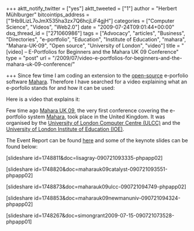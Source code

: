 +++
aktt_notify_twitter = ["yes"]
aktt_tweeted = ["1"]
author = "Herbert Mühlburger"
bitcointips_address = ["1Hb9LizL7oJmX535ha3zx7Q6hcjLiF4gjH"]
categories = ["Computer Science", "Videos", "Web2.0"]
date = "2009-07-24T09:01:44+00:00"
dsq_thread_id = ["271060986"]
tags = ["Advocacy", "articles", "Business", "Directories", "e-portfolio", "Education", "Institute of Education", "mahara", "Mahara-UK-09", "Open source", "University of London", "video"]
title = "[video] – E-Portfolios for Beginners and the Mahara UK 09 Conference"
type = "post"
url = "/2009/07/video-e-portfolios-for-beginners-and-the-mahara-uk-09-conference/"

+++
Since few time I am coding an extension to the <a class="zem_slink" title="Open source" href="http://en.wikipedia.org/wiki/Open_source" rel="wikipedia">open-source</a> e-porfolio software <a title="Mahara" href="http://mahara.org/" target="_blank">Mahara</a>. Therefore I have searched for a video explaining what an e-porfolio stands for and how it can be used:

Here is a video that explains it:



Few time ago <a title="Mahara UK 09" href="http://www.ulcc.ac.uk/pressroom/events/mahara-uk-09.html" target="_blank">Mahara UK 09</a>, the very first conference covering the e-portfolio system <a class="zem_slink" title="Mahara" href="http://www.mahara.org/" rel="homepage">Mahara</a>, took place in the United Kingdom. It was organised by the <a title="ULCC" href="http://www.ulcc.ac.uk/" target="_blank">University of London Computer Centre (ULCC)</a> and the <a title="IOE" href="http://www.ioe.ac.uk/" target="_blank">University of London Institute of Education (IOE)</a>.

The Event Report can be found <a title="Mahara UK 09 Event Report" href="http://www.ulcc.ac.uk/pressroom/events/mahara-uk-09.html" target="_blank">here</a> and some of the keynote slides can be found below:

[slideshare id=1748811&doc=lisagray-090721093335-phpapp02]

[slideshare id=1748820&doc=maharauk09catalyst-090721093551-phpapp02]

[slideshare id=1748873&doc=maharauk09ulcc-090721094749-phpapp02]

[slideshare id=1748853&doc=maharauk09newmanuniv-090721094324-phpapp02]

[slideshare id=1748267&doc=simongrant2009-07-15-090721073528-phpapp01]